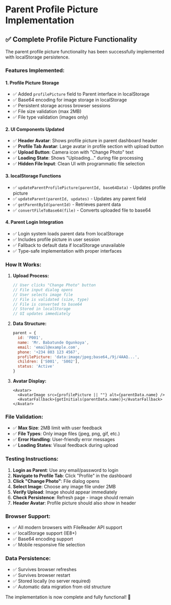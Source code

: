 # Parent Profile Picture Implementation

## ✅ **Complete Profile Picture Functionality**

The parent profile picture functionality has been successfully implemented with localStorage persistence.

### **Features Implemented:**

#### 1. **Profile Picture Storage**
- ✅ Added `profilePicture` field to Parent interface in localStorage
- ✅ Base64 encoding for image storage in localStorage
- ✅ Persistent storage across browser sessions
- ✅ File size validation (max 2MB)
- ✅ File type validation (images only)

#### 2. **UI Components Updated**
- ✅ **Header Avatar**: Shows profile picture in parent dashboard header
- ✅ **Profile Tab Avatar**: Large avatar in profile section with upload button
- ✅ **Upload Button**: Camera icon with "Change Photo" text
- ✅ **Loading State**: Shows "Uploading..." during file processing
- ✅ **Hidden File Input**: Clean UI with programmatic file selection

#### 3. **localStorage Functions**
- ✅ `updateParentProfilePicture(parentId, base64Data)` - Updates profile picture
- ✅ `updateParent(parentId, updates)` - Updates any parent field
- ✅ `getParentById(parentId)` - Retrieves parent data
- ✅ `convertFileToBase64(file)` - Converts uploaded file to base64

#### 4. **Parent Login Integration**
- ✅ Login system loads parent data from localStorage
- ✅ Includes profile picture in user session
- ✅ Fallback to default data if localStorage unavailable
- ✅ Type-safe implementation with proper interfaces

### **How It Works:**

1. **Upload Process:**
   ```typescript
   // User clicks "Change Photo" button
   // File input dialog opens
   // User selects image file
   // File is validated (size, type)
   // File is converted to base64
   // Stored in localStorage
   // UI updates immediately
   ```

2. **Data Structure:**
   ```javascript
   parent = {
     id: 'P001',
     name: 'Mr. Babatunde Ogunkoya',
     email: 'email@example.com',
     phone: '+234 803 123 4567',
     profilePicture: 'data:image/jpeg;base64,/9j/4AAQ...',
     children: ['S001', 'S002'],
     status: 'Active'
   }
   ```

3. **Avatar Display:**
   ```tsx
   <Avatar>
     <AvatarImage src={profilePicture || ""} alt={parentData.name} />
     <AvatarFallback>{getInitials(parentData.name)}</AvatarFallback>
   </Avatar>
   ```

### **File Validation:**
- ✅ **Max Size**: 2MB limit with user feedback
- ✅ **File Types**: Only image files (jpeg, png, gif, etc.)
- ✅ **Error Handling**: User-friendly error messages
- ✅ **Loading States**: Visual feedback during upload

### **Testing Instructions:**

1. **Login as Parent**: Use any email/password to login
2. **Navigate to Profile Tab**: Click "Profile" in the dashboard
3. **Click "Change Photo"**: File dialog opens
4. **Select Image**: Choose any image file under 2MB
5. **Verify Upload**: Image should appear immediately
6. **Check Persistence**: Refresh page - image should remain
7. **Header Avatar**: Profile picture should also show in header

### **Browser Support:**
- ✅ All modern browsers with FileReader API support
- ✅ localStorage support (IE8+)
- ✅ Base64 encoding support
- ✅ Mobile responsive file selection

### **Data Persistence:**
- ✅ Survives browser refreshes
- ✅ Survives browser restart
- ✅ Stored locally (no server required)
- ✅ Automatic data migration from old structure

The implementation is now complete and fully functional! 🎉
